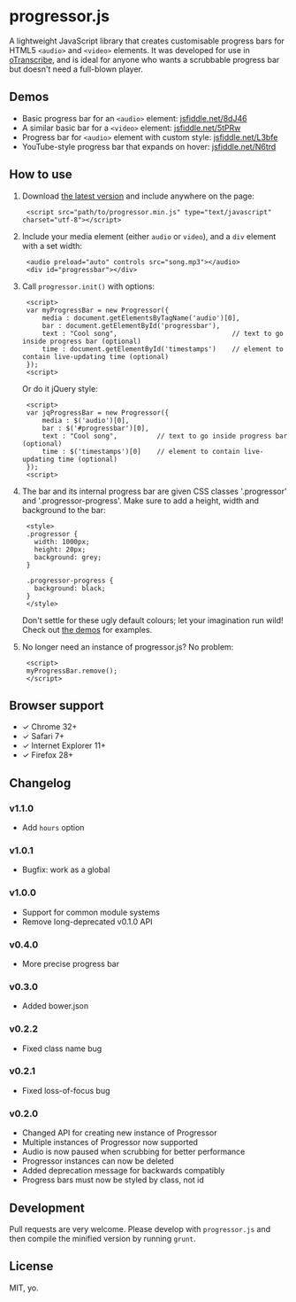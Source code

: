 # progressor.js

A lightweight JavaScript library that creates customisable progress bars for HTML5 `<audio>` and `<video>` elements. It was developed for use in [oTranscribe](http://github.com/oTranscribe/oTranscribe), and is ideal for anyone who wants a scrubbable progress bar but doesn't need a full-blown player.

## Demos

* Basic progress bar for an `<audio>` element: [jsfiddle.net/8dJ46](http://jsfiddle.net/8dJ46/)
* A similar basic bar for a `<video>` element: [jsfiddle.net/5tPRw](http://jsfiddle.net/5tPRw/)
* Progress bar for `<audio>` element with custom style: [jsfiddle.net/L3bfe](http://jsfiddle.net/6GbSK/)
* YouTube-style progress bar that expands on hover: [jsfiddle.net/N6trd](http://jsfiddle.net/N6trd/)

## How to use

1. Download [the latest version](https://raw.github.com/ejb/progressor.js/master/progressor.min.js) and include anywhere on the page:

        <script src="path/to/progressor.min.js" type="text/javascript" charset="utf-8"></script>

2. Include your media element (either `audio` or `video`), and a `div` element with a set width:

        <audio preload="auto" controls src="song.mp3"></audio>
        <div id="progressbar"></div>

3. Call `progressor.init()` with options:

        <script>
        var myProgressBar = new Progressor({
            media : document.getElementsByTagName('audio')[0],
            bar : document.getElementById('progressbar'),
            text : "Cool song",                             // text to go inside progress bar (optional)
            time : document.getElementById('timestamps')    // element to contain live-updating time (optional)
        });
        <script>
            
    Or do it jQuery style:
    
        <script>
        var jqProgressBar = new Progressor({
            media : $('audio')[0],
            bar : $('#progressbar')[0],
            text : "Cool song",          // text to go inside progress bar (optional)
            time : $('timestamps')[0]    // element to contain live-updating time (optional)
        });
        <script>    

4. The bar and its internal progress bar are given CSS classes '.progressor' and '.progressor-progress'. Make sure to add a height, width and background to the bar:

        <style>
        .progressor {
          width: 1000px;
          height: 20px;
          background: grey;
        }

        .progressor-progress {
          background: black;
        }
        </style>
        
    Don't settle for these ugly default colours; let your imagination run wild! Check out [the demos](#demos) for examples.
    
5. No longer need an instance of progressor.js? No problem:

        <script>    
        myProgressBar.remove();
        </script>
    
## Browser support

- ✓ Chrome 32+
- ✓ Safari 7+
- ✓ Internet Explorer 11+
- ✓ Firefox 28+
    
## Changelog

### v1.1.0

- Add `hours` option

### v1.0.1

- Bugfix: work as a global

### v1.0.0

- Support for common module systems
- Remove long-deprecated v0.1.0 API

### v0.4.0

- More precise progress bar

### v0.3.0

- Added bower.json

### v0.2.2

- Fixed class name bug

### v0.2.1

- Fixed loss-of-focus bug

### v0.2.0

- Changed API for creating new instance of Progressor
- Multiple instances of Progressor now supported
- Audio is now paused when scrubbing for better performance
- Progressor instances can now be deleted
- Added deprecation message for backwards compatibly
- Progress bars must now be styled by class, not id
    
## Development

Pull requests are very welcome. Please develop with `progressor.js` and then compile the minified version by running `grunt`.

## License

MIT, yo.
